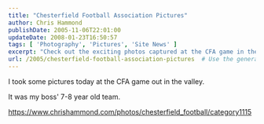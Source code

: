 ```yaml
---
title: "Chesterfield Football Association Pictures"
author: Chris Hammond
publishDate: 2005-11-06T22:01:00
updateDate: 2008-01-23T16:50:57
tags: [ 'Photography', 'Pictures', 'Site News' ]
excerpt: "Check out the exciting photos captured at the CFA game in the valley featuring the boss' 7-8 year old team. View the snapshots here! #CFA #footballphotos"
url: /2005/chesterfield-football-association-pictures  # Use the generated URL with year
---
```

<P>I took some pictures today at the CFA game out in the valley.</P> <P>It was my boss' 7-8 year old team.</P> <P><A HREF="/photos/chesterfield_football/category1115.aspx">https://www.chrishammond.com/photos/chesterfield_football/category1115</a></p> <p>&nbsp;</p>

